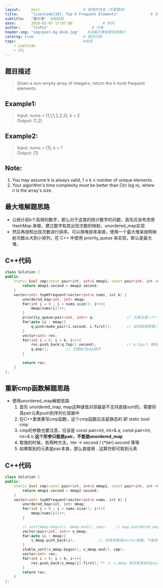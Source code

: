 ```yaml
---
layout:     post                    # 使用的布局（不需要改） 
title:      "[LeetCode]347. Top K Frequent Elements"               # 标题  
subtitle:   "最大堆"  #副标题 
date:       2020-03-07 17:07:00              # 时间 
author:     "JinFei"                    # 作者 
header-img: "img/post-bg-desk.jpg"    #这篇文章标题背景图片 
catalog: true                       # 是否归档 
tags:                               #标签     
    - LeetCode 
    - STL
---
```


## 题目描述
> Given a non-empty array of integers, return the k most frequent elements.

## Example1:
 
> Input: nums = [1,1,1,2,2,3], k = 2 <br>
Output: [1,2] <br>

## Example2:
  
> Input: nums = [1], k = 1 <br>
Output: [1] <br>


## Note:
1. You may assume k is always valid, 1 ≤ k ≤ number of unique elements.
2. Your algorithm's time complexity must be better than O(n log n), where n is the array's size.

## 最大堆解题思路

- 让统计前k个高频的数字，那么对于这类的统计数字的问题，首先应该考虑用 HashMap 来做，建立数字和其出现次数的映射，unordered_map实现
- 然后再按照出现次数进行排序。可以用堆排序来做，使用一个最大堆来按照映射次数从大到小排列，在 C++ 中使用 priority_queue 来实现，默认是最大堆，

## C++代码
```C++
class Solution {
public:
    static bool cmp(const pair<int, int>& mmap1, const pair<int, int >& mmap2){
        return mmap1.second > mmap2.second;
    }
    vector<int> topKFrequent(vector<int>& nums, int k) {
        unordered_map<int, int> mmap;
        for(int i = 0 ; i < nums.size(); i++){
            mmap[nums[i]]++;
        }
        priority_queue<pair<int, int>> q;               // 元素也是一个一个的pair
        for(auto &i : mmap){
            q.push(make_pair(i.second, i.first));       // 这样就按照第二个关键字进行排序了
        }
        vector<int> res;
        for(int i = 0; i < k; i++){
            res.push_back(q.top().second);              // q.top() 取到按照second进行排序的最大元素
            q.pop();        // 记得执行pop操作
        }
        
        return res;
    }
};
```

## 重新cmp函数解题思路

- 使用unordered_map解题思路
    1. 首先 unordered_map, map这种键值对容器是不支持直接sort的，需要将其pair元素push到序列化容器中
    2. 在C++里类重写cmp函数，这个cmp函数应该是静态的 即 static bool cmp
    3. cmp的参数也要注意，应该是 const pair<int, int>& a, const pair<int, int>& b **这个形参只能是pair，不能是unordered_map**
    4. 取值的时候，有两种方法，iter -> second / (*iter).second 等等
    5. 如果取到的元素是pair本身，那么直接用 **.** 运算符即可取到元素
 
## C++代码
```C++
class Solution {
public:
    static bool cmp(const pair<int, int>& mmap1, const pair<int, int >& mmap2){
        return mmap1.second > mmap2.second;
    }
    vector<int> topKFrequent(vector<int>& nums, int k) {
        unordered_map<int, int> mmap;
        for(int i = 0 ; i < nums.size(); i++){
            mmap[nums[i]]++;
        }
        
        // sort(mmap.begin(), mmap.end(), cmp);    // map,unordered_map中的元素是以pair类存在，不支持排序
        vector<pair<int, int>> v_mmap;
        for(auto &i : mmap){
            v_mmap.push_back(i);           // 将其转换成vector容器，下面进行排序
        }
        stable_sort(v_mmap.begin(), v_mmap.end(), cmp);
        vector<int> res;
        for(int i = 0; i < k; i++){
            res.push_back(v_mmap[i].first); ** // v_mmap 其实是具体的pair，如果是取到具体的pair的话，用.运算符，如果使用迭代器来遍历元素额话，则使用 -> 运算符 **
        }
        return res;
    }
};
```

